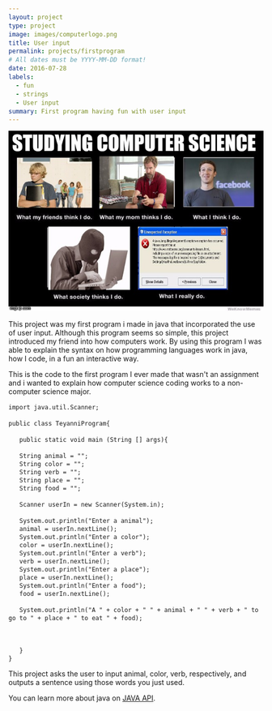 ```yaml
---
layout: project
type: project
image: images/computerlogo.png
title: User input
permalink: projects/firstprogram
# All dates must be YYYY-MM-DD format!
date: 2016-07-28
labels:
  - fun
  - strings
  - User input
summary: First program having fun with user input
---
```


<div class="ui large rounded images">
  <img class="ui image" src="../images/computermem.jpg">
</div>

  This project was my first program i made in java that incorporated the use of user input. Although this program seems so simple, this project introduced my friend into how computers work. By using this program I was able to explain the syntax on how programming languages work in java, how I code, in a fun an interactive way.

  This is the code to the first program I ever made that wasn't an assignment and i wanted to explain how computer science coding works to a non-computer science major.

```
import java.util.Scanner;

public class TeyanniProgram{

   public static void main (String [] args){
   
   String animal = "";
   String color = "";
   String verb = "";
   String place = "";
   String food = "";
   
   Scanner userIn = new Scanner(System.in);
   
   System.out.println("Enter a animal");
   animal = userIn.nextLine();
   System.out.println("Enter a color");
   color = userIn.nextLine();
   System.out.println("Enter a verb");
   verb = userIn.nextLine();
   System.out.println("Enter a place");
   place = userIn.nextLine();
   System.out.println("Enter a food");
   food = userIn.nextLine();
   
   System.out.println("A " + color + " " + animal + " " + verb + " to go to " + place + " to eat " + food);
   
   
   
   }
}
```

This project asks the user to input animal, color, verb, respectively, and outputs a sentence using those words you just used.


You can learn more about java on [JAVA API](https://docs.oracle.com/javase/7/docs/api/).
